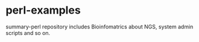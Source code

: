 # **perl-examples** #

summary-perl repository includes Bioinfomatrics about NGS, system admin scripts and so on.
